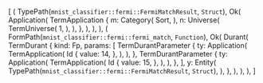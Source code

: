 [
    (
        TypePath(`mnist_classifier::fermi::FermiMatchResult`, `Struct`),
        Ok(
            Application(
                TermApplication {
                    m: Category(
                        Sort,
                    ),
                    n: Universe(
                        TermUniverse(
                            1,
                        ),
                    ),
                },
            ),
        ),
    ),
    (
        FormPath(`mnist_classifier::fermi::fermi_match`, `Function`),
        Ok(
            Durant(
                TermDurant {
                    kind: Fp,
                    params: [
                        TermDurantParameter {
                            ty: Application(
                                TermApplication(
                                    Id {
                                        value: 14,
                                    },
                                ),
                            ),
                        },
                        TermDurantParameter {
                            ty: Application(
                                TermApplication(
                                    Id {
                                        value: 15,
                                    },
                                ),
                            ),
                        },
                    ],
                    y: Entity(
                        TypePath(`mnist_classifier::fermi::FermiMatchResult`, `Struct`),
                    ),
                },
            ),
        ),
    ),
]